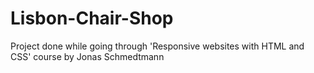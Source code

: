 # Lisbon-Chair-Shop
Project done while going through 'Responsive websites with HTML and CSS' course by Jonas Schmedtmann 

